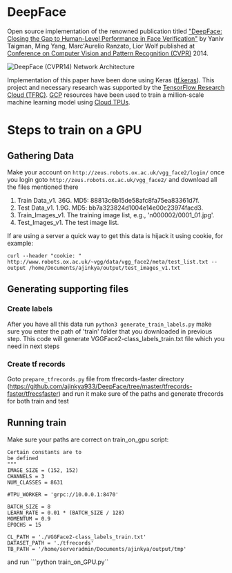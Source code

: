 # DeepFace

Open source implementation of the renowned publication titled ["DeepFace: Closing the Gap to Human-Level Performance in Face Verification"](https://research.fb.com/publications/deepface-closing-the-gap-to-human-level-performance-in-face-verification/) by Yaniv Taigman, Ming Yang, Marc'Aurelio Ranzato, Lior Wolf published at [Conference on Computer Vision and Pattern Recognition (CVPR)](http://openaccess.thecvf.com/menu.py) 2014.

![DeepFace (CVPR14) Network Architecture](https://storage.googleapis.com/swgghosh/deep-face-architecture.png)

Implementation of this paper have been done using Keras ([tf.keras](https://www.tensorflow.org/guide/keras)). This project and necessary research was supported by the [TensorFlow Research Cloud (TFRC)](https://www.tensorflow.org/tfrc). [GCP](https://cloud.google.com) resources have been used to train a million-scale machine learning model using [Cloud TPUs](https://cloud.google.com/tpu/).


# Steps to train on a GPU

## Gathering Data
Make your account on ```http://zeus.robots.ox.ac.uk/vgg_face2/login/``` once you login goto ```http://zeus.robots.ox.ac.uk/vgg_face2/``` and download all the files mentioned there 

1. Train Data_v1. 	36G. MD5: 88813c6b15de58afc8fa75ea83361d7f.
2. Test Data_v1. 	1.9G. MD5: bb7a323824d1004e14e00c23974facd3.
3. Train_Images_v1. 	The training image list, e.g., 'n000002/0001_01.jpg'.
4. Test_Images_v1. 	The test image list.


If are using a server a quick way to get this data is hijack it using cookie, for example:
```
curl --header "cookie: " http://www.robots.ox.ac.uk/~vgg/data/vgg_face2/meta/test_list.txt --output /home/Documents/ajinkya/output/test_images_v1.txt
```
## Generating supporting files

### Create labels
After you have all this data run ```python3 generate_train_labels.py``` make sure you enter the path of 'train' folder that you downloaded in previous step. This code will generate VGGFace2-class_labels_train.txt file which you need in next steps

### Create tf records
Goto ```prepare_tfrecords.py``` file from tfrecords-faster directory (https://github.com/ajinkya933/DeepFace/tree/master/tfrecords-faster/tfrecsfaster) and run it make sure of the paths and generate tfrecords for both train and test

## Running train
Make sure your paths are correct on  train_on_gpu script:

```
Certain constants are to
be defined
"""
IMAGE_SIZE = (152, 152)
CHANNELS = 3
NUM_CLASSES = 8631

#TPU_WORKER = 'grpc://10.0.0.1:8470'

BATCH_SIZE = 8
LEARN_RATE = 0.01 * (BATCH_SIZE / 128)
MOMENTUM = 0.9
EPOCHS = 15

CL_PATH = './VGGFace2-class_labels_train.txt'
DATASET_PATH = './tfrecords'
TB_PATH = '/home/serveradmin/Documents/ajinkya/output/tmp'

```
and run ```python train_on_GPU.py``
